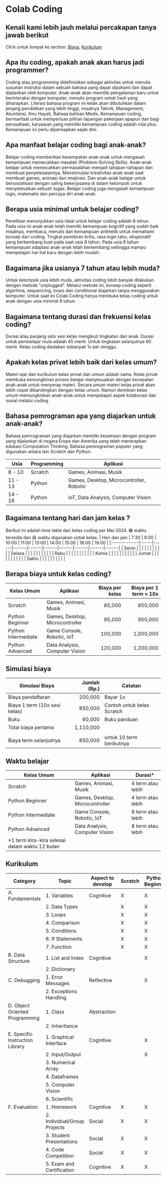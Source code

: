 # Colab Coding
## Kenali kami lebih jauh melalui percakapan tanya jawab berikut

Click untuk lompat ke section:
[Biaya](##Berapa-biaya-untuk-kelas-coding?),
[Kurikulum](##Kurikulum)

## Apa itu coding, apakah anak akan harus jadi programmer?
Coding atau programming didefinisikan sebagai aktivitas untuk menulis susunan instruksi dalam sebuah bahasa yang dapat dipahami dan dapat dijalankan oleh komputer. Anak-anak akan memiliki pengalaman baru untuk berinteraksi dengan komputer, menulis program untuk hasil yang diharapkan. Literasi bahasa program ini kelak akan dibutuhkan dalam jenjang pendidikan yang lebih tinggi, misalnya Teknik, Management, Akuntansi, Ilmu Hayati, Bahasa bahkan Medis. Kemampuan coding, bermanfaat untuk memperluas pilihan lapangan pekerjaan apapun dan bagi perusahaan, karyawan yang memiliki kemampuan coding adalah nilai plus. Kemampuan ini perlu dipersiapkan sejak dini.

## Apa manfaat belajar coding bagi anak-anak?
Belajar coding memberikan kesempatan anak-anak untuk mengasah kemampuan memecahkan masalah (Problem-Solving Skills). Anak-anak belajar untuk memecahkan permasalahan menjadi tahapan-tahapan dan membuat penyelesaiannya. Menstimulasi kreativitas anak-anak saat membuat games, animasi dan imajinasi. Dan anak-anak belajar untuk bersosialisasi dengan saling bekerjasama di dalam kelompok untuk menyelesaikan sebuah tugas. Belajar coding juga mengasah kemampuan logis, matematis dan percaya diri anak-anak.

## Berapa usia minimal untuk belajar coding?
Penelitian menunjukkan usia ideal untuk belajar coding adalah 8 tahun. Pada usia ini anak-anak telah memilki kemampuan kognitif yang sudah baik misalnya, membaca, menulis dan kemampuan aritmetik untuk memahami konsep dari coding. Tingkat pemikiran kritis, rasa ingin tahu, eksploratif yang berkembang kuat pada saat usia 8 tahun. Pada usia 8 tahun kemampuan adaptasi anak-anak telah berkembang sehingga mampu mempelajari hal-hal baru dengan lebih mudah.

## Bagaimana jika usianya 7 tahun atau lebih muda?
Untuk kelompok usia lebih muda, aktivitas coding lebih banyak dilakukan dengan metode "unplugged". Melalui metode ini, konsep coding seperti algoritma, sequencing, loops dan conditional diajarkan tanpa menggunakan komputer. Untuk saat ini Colab Coding hanya membuka kelas coding untuk anak dengan usia minimal 8 tahun.

## Bagaimana tentang durasi dan frekuensi kelas coding?
Durasi atau panjang satu sesi kelas mengikuti tingkatan dari anak. Durasi untuk pembelajar mula adalah 45 menit. Untuk tingkatan selanjutnya 60 menit. Kelas coding diadakan sebanyak 1x per minggu.

## Apakah kelas privat lebih baik dari kelas umum?
Materi ajar dan kurikulum kelas privat dan umum adalah sama. Kelas privat membuka kemungkinan proses belajar menyesuaikan dengan kecepatan anak-anak untuk menyerap materi. Secara umum materi kelas privat akan lebih cepat dibandingkan dengan kelas umum. Namun demikian kelas umum memungkinkan anak-anak untuk mempelajari aspek kolaborasi dan sosial melalui coding.

## Bahasa pemrograman apa yang diajarkan untuk anak-anak?
Bahasa pemrograman yang diajarkan memiliki kesamaan dengan program yang dijalankan di negara Eropa dan Amerika yang telah menerapkan edukasi Computation Thinking.  Bahasa pemrograman populer yang digunakan antara lain Scratch dan Python.

| Usia    | Programming | Aplikasi                                 |
|---------|-------------|------------------------------------------|
| 8 - 10  | Scratch     | Games, Animasi, Musik                    |
| 11 - 13 | Python      | Games, Desktop, Microcontroller, Robotic |
| 14 - 16 | Python      | IoT, Data Analysis, Computer Vision      |

## Bagaimana tentang hari dan jam kelas ?
Berikut ini adalah time table dari kelas coding per Mei 2024. 🟢 waktu tersedia dan 😄 waktu digunakan untuk kelas.
| Hari dan jam | 7:30 | 9:00 | 10:00 | 11:00 | 13:00 | 14:00 | 15:00 | 18:00 | 19:00 |
|--------------|------|------|-------|-------|-------|-------|-------|-------|-------|
| Senin        |      |      |       |       |       |       |       |       |       |
| Selasa       |      |      |       |       |       |       |       |       |       |
| Rabu         |      |      |       |       |       |       |       |       |       |
| Kamis        |      |      |       |       |       |       |       |       |       |
| Jumat        |      |      |       |       |       |       |       |       |       |
| Sabtu        |      |      |       |       |       |       |       |       |       |

## Berapa biaya untuk kelas coding?
| Kelas Umum          | Aplikasi                                 | Biaya per kelas | Biaya per 1 term = 10x |
|---------------------|------------------------------------------|-----------------:|------------------------:|
| Scratch             | Games, Animasi, Musik                    | 85,000          |  850,000               |
| Python Beginner     | Games, Desktop, Microcontroller          | 95,000          |  950,000               |
| Python Intermediate | Game Console, Robotic, IoT               | 100,000         |  1,000,000             |
| Python Advanced     | Data Analysis, Computer Vision           | 120,000         |  1,200,000             |

## Simulasi biaya
| Simulasi Biaya                | Jumlah (Rp.) | Catatan                    |
|-------------------------------|--------------:|----------------------------|
| Biaya pendaftaran             |  200,000     | Bayar 1x                   |
| Biaya 1 term (10x sesi kelas) |  850,000     | Contoh untuk kelas Scratch |
| Buku                          |  60,000      | Buku panduan               |
| Total biaya pertama           |  1,110,000   |                            |
|                               |              |                            |
| Biaya term selanjutnya        |  850,000     | untuk 10 term berikutnya   |

## Waktu belajar
| Kelas Umum                                     | Aplikasi                        | Durasi*           |
|------------------------------------------------|---------------------------------|-------------------|
| Scratch                                        | Games, Animasi, Musik           | 4 term atau lebih |
| Python Beginner                                | Games, Desktop, Microcontroller | 4 term atau lebih |
| Python Intermediate                            | Game Console, Robotic, IoT      | 8 term atau lebih |
| Python Advanced                                | Data Analysis, Computer Vision  | 8 term atau lebih |
| *1 term kira-kira selesai dalam waktu 12 bulan |                                 |                   |

## Kurikulum
| Category                        | Topic                        | Aspect to develop | Scratch | Python Beginner | Python Intermediate | Python Advanced |
|---------------------------------|------------------------------|-------------------|---------|-----------------|---------------------|-----------------|
| A. Fundamentals                 | 1. Variables                 | Cognitive         | X       | X               | X                   | X               |
|                                 | 2. Data Types                |                   | X       | X               | X                   | X               |
|                                 | 3. Loops                     |                   | X       | X               | X                   | X               |
|                                 | 4. Comparison                |                   | X       | X               | X                   | X               |
|                                 | 5. Conditions                |                   | X       | X               | X                   | X               |
|                                 | 6. If Statements             |                   | X       | X               | X                   | X               |
|                                 | 7. Function                  |                   | X       | X               | X                   | X               |
| B. Data Structure               | 1. List and Index            | Cognitive         |         | X               | X                   | X               |
|                                 | 2. Dictionary                |                   |         |                 | X                   | X               |
| C. Debugging                    | 1. Error Messages            | Reflective        |         | X               | X                   | X               |
|                                 | 2. Exceptions Handling       |                   |         |                 | X                   | X               |
| D. Object Oriented Programming  | 1. Class                     | Abstraction       |         |                 |                     | X               |
|                                 | 2. Inheritance               |                   |         |                 |                     | X               |
| E. Specific Instruction Library | 1. Graphical Interface       | Cognitive         |         | X               |                     |                 |
|                                 | 2. Input/Output              |                   |         | X               | X                   |                 |
|                                 | 3. Numerical Array           |                   |         |                 |                     | X               |
|                                 | 4. Dataframes                |                   |         |                 |                     | X               |
|                                 | 5. Computer Vision           |                   |         |                 |                     | X               |
|                                 | 6. Scientific                |                   |         |                 |                     | X               |
| F. Evaluation                   | 1. Homework                  | Cognitive         | X       | X               | X                   | X               |
|                                 | 2. Individual/Group Projects | Social            | X       | X               | X                   | X               |
|                                 | 3. Student Presentations     | Social            | X       | X               | X                   | X               |
|                                 | 4. Code Competition          | Social            | X       | X               | X                   | X               |
|                                 | 5. Exam and Certification    | Cognitive         | X       | X               | X                   | X               |

